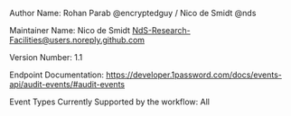 Author Name: Rohan Parab @encryptedguy / Nico de Smidt @nds

Maintainer Name: Nico de Smidt <NdS-Research-Facilities@users.noreply.github.com>

Version Number: 1.1

Endpoint Documentation: https://developer.1password.com/docs/events-api/audit-events/#audit-events

Event Types Currently Supported by the workflow: All
